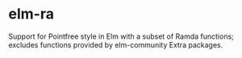 # elm-ra
Support for Pointfree style in Elm with a subset of Ramda functions; excludes functions provided by elm-community Extra packages.
